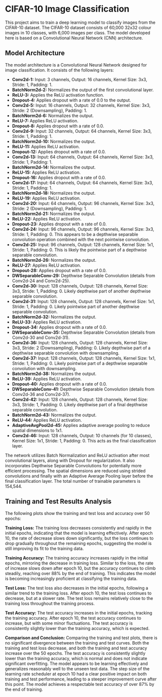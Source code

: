 # CIFAR-10 Image Classification

This project aims to train a deep learning model to classify images from the CIFAR-10 dataset. The CIFAR-10 dataset consists of 60,000 32x32 colour images in 10 classes, with 6,000 images per class. The model developed here is based on a Convolutional Neural Network (CNN) architecture.

## Model Architecture

The model architecture is a Convolutional Neural Network designed for image classification. It consists of the following layers:

- **Conv2d-1:** Input: 3 channels, Output: 16 channels, Kernel Size: 3x3, Stride: 1, Padding: 1.
- **BatchNorm2d-2:** Normalizes the output of the first convolutional layer.
- **ReLU-3:** Applies the ReLU activation function.
- **Dropout-4:** Applies dropout with a rate of 0.0 to the output.
- **Conv2d-5:** Input: 16 channels, Output: 32 channels, Kernel Size: 3x3, Stride: 2 (Downsampling), Padding: 1.
- **BatchNorm2d-6:** Normalizes the output.
- **ReLU-7:** Applies ReLU activation.
- **Dropout-8:** Applies dropout with a rate of 0.0.
- **Conv2d-9:** Input: 32 channels, Output: 64 channels, Kernel Size: 3x3, Stride: 1, Padding: 1.
- **BatchNorm2d-10:** Normalizes the output.
- **ReLU-11:** Applies ReLU activation.
- **Dropout-12:** Applies dropout with a rate of 0.0.
- **Conv2d-13:** Input: 64 channels, Output: 64 channels, Kernel Size: 3x3, Stride: 1, Padding: 1.
- **BatchNorm2d-14:** Normalizes the output.
- **ReLU-15:** Applies ReLU activation.
- **Dropout-16:** Applies dropout with a rate of 0.0.
- **Conv2d-17:** Input: 64 channels, Output: 64 channels, Kernel Size: 3x3, Stride: 1, Padding: 1.
- **BatchNorm2d-18:** Normalizes the output.
- **ReLU-19:** Applies ReLU activation.
- **Conv2d-20:** Input: 64 channels, Output: 96 channels, Kernel Size: 3x3, Stride: 2 (Downsampling), Padding: 1.
- **BatchNorm2d-21:** Normalizes the output.
- **ReLU-22:** Applies ReLU activation.
- **Dropout-23:** Applies dropout with a rate of 0.0.
- **Conv2d-24:** Input: 96 channels, Output: 96 channels, Kernel Size: 3x3, Stride: 1, Padding: 0. This appears to be a depthwise separable convolution operation combined with the next pointwise convolution.
- **Conv2d-25:** Input: 96 channels, Output: 128 channels, Kernel Size: 1x1, Stride: 1, Padding: 0. This is likely the pointwise part of a depthwise separable convolution.
- **BatchNorm2d-26:** Normalizes the output.
- **ReLU-27:** Applies ReLU activation.
- **Dropout-28:** Applies dropout with a rate of 0.0.
- **DWSeparableConv-29:** Depthwise Separable Convolution (details from Conv2d-24 and Conv2d-25).
- **Conv2d-30:** Input: 128 channels, Output: 128 channels, Kernel Size: 3x3, Stride: 1, Padding: 0. Likely depthwise part of another depthwise separable convolution.
- **Conv2d-31:** Input: 128 channels, Output: 128 channels, Kernel Size: 1x1, Stride: 1, Padding: 0. Likely pointwise part of another depthwise separable convolution.
- **BatchNorm2d-32:** Normalizes the output.
- **ReLU-33:** Applies ReLU activation.
- **Dropout-34:** Applies dropout with a rate of 0.0.
- **DWSeparableConv-35:** Depthwise Separable Convolution (details from Conv2d-30 and Conv2d-31).
- **Conv2d-36:** Input: 128 channels, Output: 128 channels, Kernel Size: 3x3, Stride: 2 (Downsampling), Padding: 0. Likely depthwise part of a depthwise separable convolution with downsampling.
- **Conv2d-37:** Input: 128 channels, Output: 128 channels, Kernel Size: 1x1, Stride: 1, Padding: 0. Likely pointwise part of a depthwise separable convolution with downsampling.
- **BatchNorm2d-38:** Normalizes the output.
- **ReLU-39:** Applies ReLU activation.
- **Dropout-40:** Applies dropout with a rate of 0.0.
- **DWSeparableConv-41:** Depthwise Separable Convolution (details from Conv2d-36 and Conv2d-37).
- **Conv2d-42:** Input: 128 channels, Output: 128 channels, Kernel Size: 3x3, Stride: 1, Padding: 0. Likely depthwise part of a final depthwise separable convolution.
- **BatchNorm2d-43:** Normalizes the output.
- **ReLU-44:** Applies ReLU activation.
- **AdaptiveAvgPool2d-45:** Applies adaptive average pooling to reduce spatial dimensions to 1x1.
- **Conv2d-46:** Input: 128 channels, Output: 10 channels (for 10 classes), Kernel Size: 1x1, Stride: 1, Padding: 0. This acts as the final classification layer.

The network utilizes Batch Normalization and ReLU activation after most convolutional layers, along with Dropout for regularization. It also incorporates Depthwise Separable Convolutions for potentially more efficient processing. The spatial dimensions are reduced using strided convolutions and finally with an Adaptive Average Pooling layer before the final classification layer. The total number of trainable parameters is 154,544.

## Training and Test Results Analysis

The following plots show the training and test loss and accuracy over 50 epochs:

**Training Loss:**
The training loss decreases consistently and rapidly in the initial epochs, indicating that the model is learning effectively. After epoch 10, the rate of decrease slows down significantly, but the loss continues to drop gradually throughout the remaining epochs, suggesting the model is still improving its fit to the training data.

**Training Accuracy:**
The training accuracy increases rapidly in the initial epochs, mirroring the decrease in training loss. Similar to the loss, the rate of increase slows down after epoch 10, but the accuracy continues to climb steadily, reaching over 88% by the end of training. This indicates the model is becoming increasingly proficient at classifying the training data.

**Test Loss:**
The test loss also decreases in the initial epochs, following a similar trend to the training loss. After epoch 10, the test loss continues to decrease, but at a slower rate. The test loss remains relatively close to the training loss throughout the training process.

**Test Accuracy:**
The test accuracy increases in the initial epochs, tracking the training accuracy. After epoch 10, the test accuracy continues to increase, but with some minor fluctuations. The test accuracy is consistently slightly lower than the training accuracy, which is expected.

**Comparison and Conclusion:**
Comparing the training and test plots, there is no significant divergence between the training and test curves. Both the training and test loss decrease, and both the training and test accuracy increase over the 50 epochs. The test accuracy is consistently slightly lower than the training accuracy, which is normal and does not indicate significant overfitting. The model appears to be learning effectively and generalizes reasonably well to the unseen test data. The step size of the learning rate scheduler at epoch 10 had a clear positive impact on both training and test performance, leading to a steeper improvement curve after this point. The model achieves a respectable test accuracy of over 87% by the end of training.

